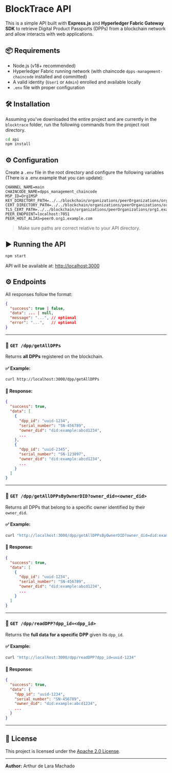 # BlockTrace API

This is a simple API built with **Express.js** and **Hyperledger Fabric Gateway SDK** to retrieve Digital Product Passports (DPPs) from a blockchain network and allow interacts with web applications.

## 📦 Requirements

- Node.js (v18+ recommended)
- Hyperledger Fabric running network (with chaincode `dpps-management-chaincode` installed and committed)
- A valid identity (`User1` or `Admin`) enrolled and available locally
- `.env` file with proper configuration

## 🛠️ Installation

Assuming you've downloaded the entire project and are currently in the `blocktrace` folder, run the following commands from the project root directory.

```bash
cd api
npm install
```

## ⚙️ Configuration

Create a `.env` file in the root directory and configure the following variables (There is a .env.example that you can update):

```env
CHANNEL_NAME=main
CHAINCODE_NAME=dpps_management_chaincode
MSP_ID=Org1MSP
KEY_DIRECTORY_PATH=../../blockchain/organizations/peerOrganizations/org1.example.com/users/User1@org1.example.com/msp/keystore
CERT_DIRECTORY_PATH=../../blockchain/organizations/peerOrganizations/org1.example.com/users/User1@org1.example.com/msp/signcerts
TLS_CERT_PATH=../../blockchain/organizations/peerOrganizations/org1.example.com/peers/peer0.org1.example.com/tls/ca.crt
PEER_ENDPOINT=localhost:7051
PEER_HOST_ALIAS=peer0.org1.example.com
```

> Make sure paths are correct relative to your API directory.

## ▶️ Running the API

```bash
npm start
```

API will be available at: [http://localhost:3000](http://localhost:3000)


## ⚙️ Endpoints

All responses follow the format:

```json
{
  "success": true | false,
  "data": ... | null,
  "message": "...", // optional
  "error": "...",   // optional
}
```

---

### 📡 `GET /dpp/getAllDPPs`

Returns **all DPPs** registered on the blockchain.

#### ✅ Example:

```bash
curl http://localhost:3000/dpp/getAllDPPs
```

#### 🔁 Response:

```json
{
  "success": true,
  "data": [
    {
      "dpp_id": "uuid-1234",
      "serial_number": "SN-456789",
      "owner_did": "did:example:abcd1234",
      ...
    },
    {
      "dpp_id": "uuid-2345",
      "serial_number": "SN-123897",
      "owner_did": "did:example:abcd1234",
      ...
    }
  ]
}
```

---

### 📡 `GET /dpp/getAllDPPsByOwnerDID?owner_did=<owner_did>`

Returns all DPPs that belong to a specific owner identified by their `owner_did`.

#### ✅ Example:

```bash
curl "http://localhost:3000/dpp/getAllDPPsByOwnerDID?owner_did=did:example:abcd1234"
```

#### 🔁 Response:

```json
{
  "success": true,
  "data": [
    {
      "dpp_id": "uuid-1234",
      "serial_number": "SN-456789",
      "owner_did": "did:example:abcd1234",
      ...
    }
  ]
}
```

---

### 📡 `GET /dpp/readDPP?dpp_id=<dpp_id>`

Returns the **full data for a specific DPP** given its `dpp_id`.

#### ✅ Example:

```bash
curl "http://localhost:3000/dpp/readDPP?dpp_id=uuid-1234"
```

#### 🔁 Response:

```json
{
  "success": true,
  "data": {
    "dpp_id": "uuid-1234",
    "serial_number": "SN-456789",
    "owner_did": "did:example:abcd1234",
    ...
  }
}
```

---

## 🧾 License

This project is licensed under the [Apache 2.0 License](LICENSE).

---

**Author:** Arthur de Lara Machado